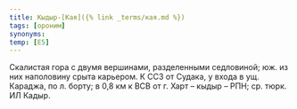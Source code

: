 ```yaml
---
title: Кыдыр-[Кая]({% link _terms/кая.md %})
tags: [ороним]
synonyms:
temp: [Е5]
---
```


Скалистая гора с двумя вершинами, разделенными седловиной; юж. из них наполовину
срыта карьером. К ССЗ от Судака, у входа в ущ. Караджа, по л. борту; в 0,8 км к
ВСВ от г. Харт – кыдыр – РПН; ср. тюрк. ИЛ Кадыр.
